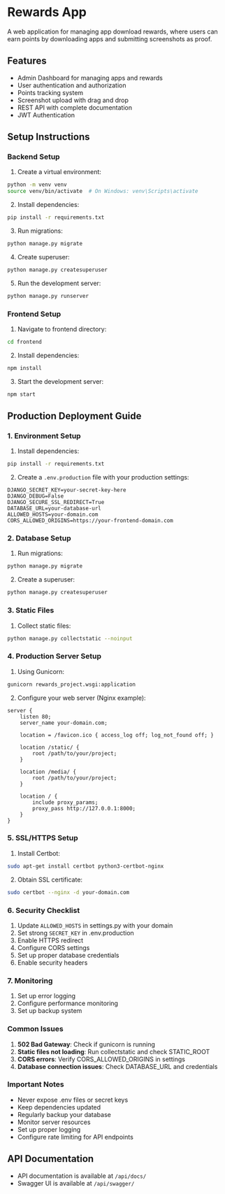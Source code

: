 # Rewards App

A web application for managing app download rewards, where users can earn points by downloading apps and submitting screenshots as proof.

## Features

- Admin Dashboard for managing apps and rewards
- User authentication and authorization
- Points tracking system
- Screenshot upload with drag and drop
- REST API with complete documentation
- JWT Authentication

## Setup Instructions

### Backend Setup
1. Create a virtual environment:
```bash
python -m venv venv
source venv/bin/activate  # On Windows: venv\Scripts\activate
```

2. Install dependencies:
```bash
pip install -r requirements.txt
```

3. Run migrations:
```bash
python manage.py migrate
```

4. Create superuser:
```bash
python manage.py createsuperuser
```

5. Run the development server:
```bash
python manage.py runserver
```

### Frontend Setup
1. Navigate to frontend directory:
```bash
cd frontend
```

2. Install dependencies:
```bash
npm install
```

3. Start the development server:
```bash
npm start
```

## Production Deployment Guide

### 1. Environment Setup

1. Install dependencies:
```bash
pip install -r requirements.txt
```

2. Create a `.env.production` file with your production settings:
```
DJANGO_SECRET_KEY=your-secret-key-here
DJANGO_DEBUG=False
DJANGO_SECURE_SSL_REDIRECT=True
DATABASE_URL=your-database-url
ALLOWED_HOSTS=your-domain.com
CORS_ALLOWED_ORIGINS=https://your-frontend-domain.com
```

### 2. Database Setup

1. Run migrations:
```bash
python manage.py migrate
```

2. Create a superuser:
```bash
python manage.py createsuperuser
```

### 3. Static Files

1. Collect static files:
```bash
python manage.py collectstatic --noinput
```

### 4. Production Server Setup

1. Using Gunicorn:
```bash
gunicorn rewards_project.wsgi:application
```

2. Configure your web server (Nginx example):
```nginx
server {
    listen 80;
    server_name your-domain.com;

    location = /favicon.ico { access_log off; log_not_found off; }
    
    location /static/ {
        root /path/to/your/project;
    }

    location /media/ {
        root /path/to/your/project;
    }

    location / {
        include proxy_params;
        proxy_pass http://127.0.0.1:8000;
    }
}
```

### 5. SSL/HTTPS Setup

1. Install Certbot:
```bash
sudo apt-get install certbot python3-certbot-nginx
```

2. Obtain SSL certificate:
```bash
sudo certbot --nginx -d your-domain.com
```

### 6. Security Checklist

1. Update `ALLOWED_HOSTS` in settings.py with your domain
2. Set strong `SECRET_KEY` in .env.production
3. Enable HTTPS redirect
4. Configure CORS settings
5. Set up proper database credentials
6. Enable security headers

### 7. Monitoring

1. Set up error logging
2. Configure performance monitoring
3. Set up backup system

### Common Issues

1. **502 Bad Gateway**: Check if gunicorn is running
2. **Static files not loading**: Run collectstatic and check STATIC_ROOT
3. **CORS errors**: Verify CORS_ALLOWED_ORIGINS in settings
4. **Database connection issues**: Check DATABASE_URL and credentials

### Important Notes

- Never expose .env files or secret keys
- Keep dependencies updated
- Regularly backup your database
- Monitor server resources
- Set up proper logging
- Configure rate limiting for API endpoints

## API Documentation
- API documentation is available at `/api/docs/`
- Swagger UI is available at `/api/swagger/`
